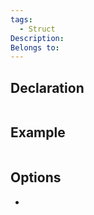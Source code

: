```yaml
---
tags:
  - Struct
Description: 
Belongs to:
---
```


## Declaration

```cpp

```

## Example

```cpp
```

## Options
- 